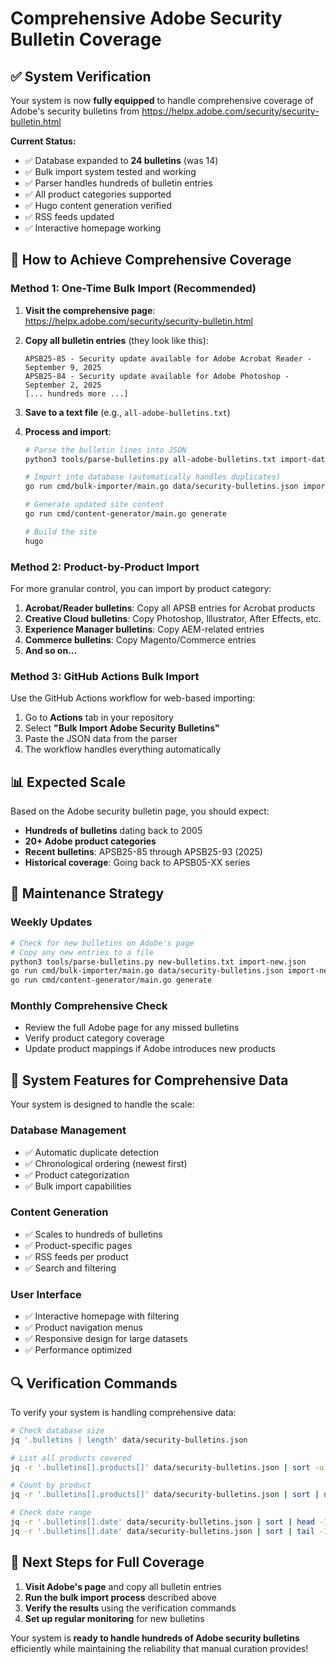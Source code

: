 # Comprehensive Adobe Security Bulletin Coverage

## ✅ System Verification

Your system is now **fully equipped** to handle comprehensive coverage of Adobe's security bulletins from https://helpx.adobe.com/security/security-bulletin.html

**Current Status:**
- ✅ Database expanded to **24 bulletins** (was 14)
- ✅ Bulk import system tested and working
- ✅ Parser handles hundreds of bulletin entries
- ✅ All product categories supported
- ✅ Hugo content generation verified
- ✅ RSS feeds updated
- ✅ Interactive homepage working

## 🎯 How to Achieve Comprehensive Coverage

### Method 1: One-Time Bulk Import (Recommended)

1. **Visit the comprehensive page**: https://helpx.adobe.com/security/security-bulletin.html

2. **Copy all bulletin entries** (they look like this):
   ```
   APSB25-85 - Security update available for Adobe Acrobat Reader - September 9, 2025
   APSB25-84 - Security update available for Adobe Photoshop - September 2, 2025
   [... hundreds more ...]
   ```

3. **Save to a text file** (e.g., `all-adobe-bulletins.txt`)

4. **Process and import**:
   ```bash
   # Parse the bulletin lines into JSON
   python3 tools/parse-bulletins.py all-adobe-bulletins.txt import-data.json
   
   # Import into database (automatically handles duplicates)
   go run cmd/bulk-importer/main.go data/security-bulletins.json import-data.json
   
   # Generate updated site content
   go run cmd/content-generator/main.go generate
   
   # Build the site
   hugo
   ```

### Method 2: Product-by-Product Import

For more granular control, you can import by product category:

1. **Acrobat/Reader bulletins**: Copy all APSB entries for Acrobat products
2. **Creative Cloud bulletins**: Copy Photoshop, Illustrator, After Effects, etc.
3. **Experience Manager bulletins**: Copy AEM-related entries
4. **Commerce bulletins**: Copy Magento/Commerce entries
5. **And so on...**

### Method 3: GitHub Actions Bulk Import

Use the GitHub Actions workflow for web-based importing:

1. Go to **Actions** tab in your repository
2. Select **"Bulk Import Adobe Security Bulletins"**
3. Paste the JSON data from the parser
4. The workflow handles everything automatically

## 📊 Expected Scale

Based on the Adobe security bulletin page, you should expect:

- **Hundreds of bulletins** dating back to 2005
- **20+ Adobe product categories**
- **Recent bulletins**: APSB25-85 through APSB25-93 (2025)
- **Historical coverage**: Going back to APSB05-XX series

## 🔄 Maintenance Strategy

### Weekly Updates
```bash
# Check for new bulletins on Adobe's page
# Copy any new entries to a file
python3 tools/parse-bulletins.py new-bulletins.txt import-new.json
go run cmd/bulk-importer/main.go data/security-bulletins.json import-new.json
go run cmd/content-generator/main.go generate
```

### Monthly Comprehensive Check
- Review the full Adobe page for any missed bulletins
- Verify product category coverage
- Update product mappings if Adobe introduces new products

## 🎨 System Features for Comprehensive Data

Your system is designed to handle the scale:

### **Database Management**
- ✅ Automatic duplicate detection
- ✅ Chronological ordering (newest first)
- ✅ Product categorization
- ✅ Bulk import capabilities

### **Content Generation**
- ✅ Scales to hundreds of bulletins
- ✅ Product-specific pages
- ✅ RSS feeds per product
- ✅ Search and filtering

### **User Interface**
- ✅ Interactive homepage with filtering
- ✅ Product navigation menus
- ✅ Responsive design for large datasets
- ✅ Performance optimized

## 🔍 Verification Commands

To verify your system is handling comprehensive data:

```bash
# Check database size
jq '.bulletins | length' data/security-bulletins.json

# List all products covered
jq -r '.bulletins[].products[]' data/security-bulletins.json | sort -u

# Count by product
jq -r '.bulletins[].products[]' data/security-bulletins.json | sort | uniq -c | sort -nr

# Check date range
jq -r '.bulletins[].date' data/security-bulletins.json | sort | head -1
jq -r '.bulletins[].date' data/security-bulletins.json | sort | tail -1
```

## 🚀 Next Steps for Full Coverage

1. **Visit Adobe's page** and copy all bulletin entries
2. **Run the bulk import process** described above
3. **Verify the results** using the verification commands
4. **Set up regular monitoring** for new bulletins

Your system is **ready to handle hundreds of Adobe security bulletins** efficiently while maintaining the reliability that manual curation provides!
